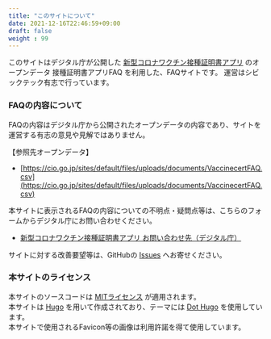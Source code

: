 ```yaml
---
title: "このサイトについて"
date: 2021-12-16T22:46:59+09:00
draft: false
weight : 99
---
```


このサイトはデジタル庁が公開した [新型コロナワクチン接種証明書アプリ](https://www.digital.go.jp/policies/posts/vaccinecert) のオープンデータ 接種証明書アプリFAQ を利用した、FAQサイトです。
運営はシビックテック有志で行っています。

### FAQの内容について

FAQの内容はデジタル庁から公開されたオープンデータの内容であり、サイトを運営する有志の意見や見解ではありません。

【参照先オープンデータ】
- [https://cio.go.jp/sites/default/files/uploads/documents/VaccinecertFAQ.csv](https://cio.go.jp/sites/default/files/uploads/documents/VaccinecertFAQ.csv)

本サイトに表示されるFAQの内容についての不明点・疑問点等は、こちらのフォームからデジタル庁にお問い合わせください。
- [新型コロナワクチン接種証明書アプリ お問い合わせ先（デジタル庁）](https://www.digital.go.jp/policies/vaccinecert/contact)

サイトに対する改善要望等は、GitHubの [Issues](https://github.com/code-for-hamamatsu/vaccinecert-faq/issues) へお寄せください。

### 本サイトのライセンス
本サイトのソースコードは [MITライセンス](https://github.com/code-for-hamamatsu/vaccinecert-faq/blob/main/LICENCE.txt) が適用されます。  
本サイトは [Hugo](https://gohugo.io/) を用いて作成されており、テーマには [Dot Hugo](https://github.com/themefisher/dot-hugo) を使用しています。  
本サイトで使用されるFavicon等の画像は利用許諾を得て使用しています。  
